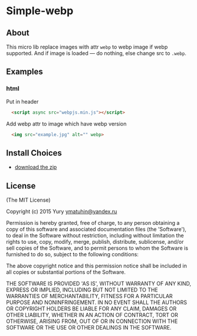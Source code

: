 # Simple-webp

## About
This micro lib replace images with attr `webp` to webp image if webp supported.
And if image is loaded — do nothing, else change src to `.webp`.

## Examples

### html

Put in header

```html
  <script async src="webpjs.min.js"></script>
```

Add webp attr to image which have webp version

```html
  <img src="example.jpg" alt="" webp>
```

## Install Choices
- [download the zip](https://github.com/ymatuhin/simple-webp/archive/master.zip)

## License

(The MIT License)

Copyright (c) 2015 Yury ymatuhin@yandex.ru

Permission is hereby granted, free of charge, to any person obtaining
a copy of this software and associated documentation files (the
'Software'), to deal in the Software without restriction, including
without limitation the rights to use, copy, modify, merge, publish,
distribute, sublicense, and/or sell copies of the Software, and to
permit persons to whom the Software is furnished to do so, subject to
the following conditions:

The above copyright notice and this permission notice shall be
included in all copies or substantial portions of the Software.

THE SOFTWARE IS PROVIDED 'AS IS', WITHOUT WARRANTY OF ANY KIND,
EXPRESS OR IMPLIED, INCLUDING BUT NOT LIMITED TO THE WARRANTIES OF
MERCHANTABILITY, FITNESS FOR A PARTICULAR PURPOSE AND NONINFRINGEMENT.
IN NO EVENT SHALL THE AUTHORS OR COPYRIGHT HOLDERS BE LIABLE FOR ANY
CLAIM, DAMAGES OR OTHER LIABILITY, WHETHER IN AN ACTION OF CONTRACT,
TORT OR OTHERWISE, ARISING FROM, OUT OF OR IN CONNECTION WITH THE
SOFTWARE OR THE USE OR OTHER DEALINGS IN THE SOFTWARE.
